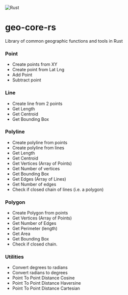 ![Rust](https://github.com/bencalnan/geo-core-rs/workflows/Rust/badge.svg)

# geo-core-rs
Library of common geographic functions and tools in Rust


### Point
 - Create points from XY
 - Create point from Lat Lng
 - Add Point
 - Subtract point

 ### Line
 - Create line from 2 points
 - Get Length
 - Get Centroid
 - Get Bounding Box

 ### Polyline

- Create polyline from points
- Create polyline from lines
- Get Length
- Get Centroid
- Get Vertices (Array of Points)
- Get Number of vertices
- Get Bounding Box
- Get Edges (Array of Lines)
- Get Number of edges
- Check if closed chain of lines (i.e. a polygon)


### Polygon

- Create Polygon from points
- Get Vertices (Array of Points)
- Get Number of Edges
- Get Perimeter (length)
- Get Area
- Get Bounding Box
- Check if closed chain. 


### Utilities

- Convert degrees to radians
- Convert radians to degrees
- Point To Point Distance Cosine
- Point To Point Distance Haversine
- Point To Point Distance Cartesian
